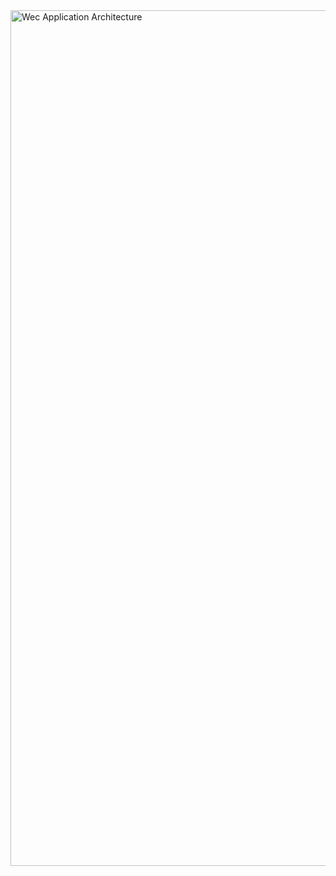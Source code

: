 <img width="1369" alt="Wec Application Architecture" src="https://github.com/abolishinde2124/Architect-and-Build-an-End-to-End-AWS-Web-Application/assets/142035465/ee6a9c25-edd9-45e2-b13d-23c0793ba360">
